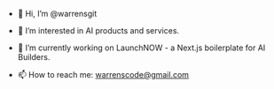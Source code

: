 - 👋 Hi, I’m @warrensgit

- 👀 I’m interested in AI products and services. 

- 🌱 I’m currently working on LaunchNOW - a Next.js boilerplate for AI Builders.

- 📫 How to reach me: warrenscode@gmail.com

<!---
warrensgit/warrensgit is a ✨ special ✨ repository because its `README.md` (this file) appears on your GitHub profile.
You can click the Preview link to take a look at your changes.
--->
